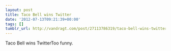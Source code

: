 ```yaml
---
layout: post
title: Taco Bell wins Twitter
date: '2012-07-13T09:21:39+00:00'
tags: []
tumblr_url: http://vandragt.com/post/27113786319/taco-bell-wins-twitter
---
```

Taco Bell wins TwitterToo funny.
